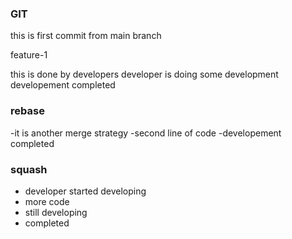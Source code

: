 ### GIT
this is first commit from main branch

feature-1 

this is done by developers
developer is doing some development
developement completed

### rebase
-it is another merge strategy
-second line of code
-developement completed

### squash
* developer started developing
* more code
* still developing
* completed
